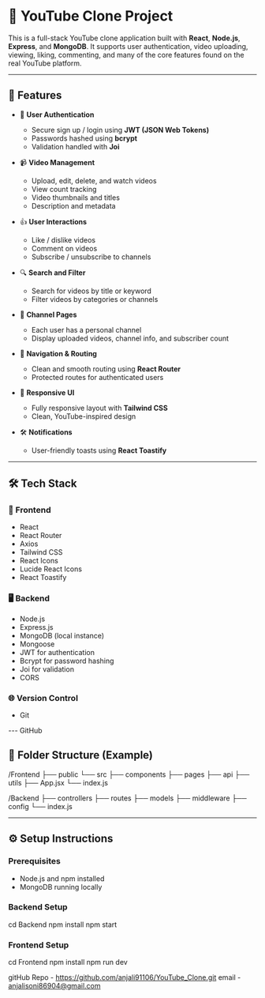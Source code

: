 # 🎥 YouTube Clone Project

This is a full-stack YouTube clone application built with **React**, **Node.js**, **Express**, and **MongoDB**. It supports user authentication, video uploading, viewing, liking, commenting, and many of the core features found on the real YouTube platform.

---

## 🚀 Features

- 🔐 **User Authentication**
  - Secure sign up / login using **JWT (JSON Web Tokens)**
  - Passwords hashed using **bcrypt**
  - Validation handled with **Joi**

- 📹 **Video Management**
  - Upload, edit, delete, and watch videos
  - View count tracking
  - Video thumbnails and titles
  - Description and metadata

- 👍 **User Interactions**
  - Like / dislike videos
  - Comment on videos
  - Subscribe / unsubscribe to channels

- 🔍 **Search and Filter**
  - Search for videos by title or keyword
  - Filter videos by categories or channels

- 👤 **Channel Pages**
  - Each user has a personal channel
  - Display uploaded videos, channel info, and subscriber count

- 🧭 **Navigation & Routing**
  - Clean and smooth routing using **React Router**
  - Protected routes for authenticated users

- 📱 **Responsive UI**
  - Fully responsive layout with **Tailwind CSS**
  - Clean, YouTube-inspired design

- 🛠️ **Notifications**
  - User-friendly toasts using **React Toastify**

---

## 🛠️ Tech Stack

### 🔧 Frontend

- React
- React Router
- Axios
- Tailwind CSS
- React Icons
- Lucide React Icons
- React Toastify

### 🖥️ Backend

- Node.js
- Express.js
- MongoDB (local instance)
- Mongoose
- JWT for authentication
- Bcrypt for password hashing
- Joi for validation
- CORS

### 🌐 Version Control

- Git

--- GitHub

## 📁 Folder Structure (Example)
/Frontend
├── public
└── src
├── components
├── pages
├── api
├── utils
├── App.jsx
└── index.js

/Backend
├── controllers
├── routes
├── models
├── middleware
├── config
└── index.js


---

## ⚙️ Setup Instructions

### Prerequisites

- Node.js and npm installed
- MongoDB running locally

### Backend Setup

cd Backend
npm install
npm start

### Frontend Setup

cd Frontend
npm install
npm run dev

gitHub Repo - https://github.com/anjali91106/YouTube_Clone.git
email - anjalisoni86904@gmail.com
